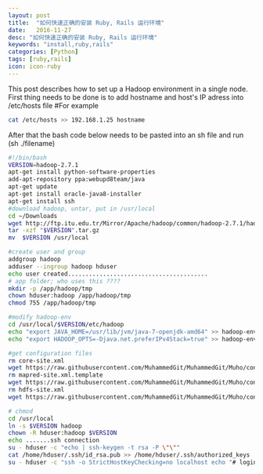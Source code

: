 ```yaml
---
layout: post
title:  "如何快速正确的安装 Ruby, Rails 运行环境"
date:   2016-11-27
desc: "如何快速正确的安装 Ruby, Rails 运行环境"
keywords: "install,ruby,rails"
categories: [Python]
tags: [ruby,rails]
icon: icon-ruby
---
```


This post describes how to set up a Hadoop environment in a single node.
First thing needs to be done is to add hostname and host's IP adress into /etc/hosts file
#For example 
``` bash
cat /etc/hosts >> 192.168.1.25 hostname
```
After that the bash code below needs to be pasted into an sh file and run (sh ./filename)
``` bash
#!/bin/bash
VERSION=hadoop-2.7.1
apt-get install python-software-properties
add-apt-repository ppa:webupd8team/java
apt-get update
apt-get install oracle-java8-installer
apt-get install ssh
#download hadoop, untar, put in /usr/local
cd ~/Downloads
wget http://ftp.itu.edu.tr/Mirror/Apache/hadoop/common/hadoop-2.7.1/hadoop-2.7.1.tar.gz
tar -xzf "$VERSION".tar.gz
mv  $VERSION /usr/local

#create user and group
addgroup hadoop
adduser --ingroup hadoop hduser
echo user created........................................
# app folder; who uses this ????
mkdir -p /app/hadoop/tmp
chown hduser:hadoop /app/hadoop/tmp
chmod 755 /app/hadoop/tmp

#modify hadoop-env
cd /usr/local/$VERSION/etc/hadoop
echo "export JAVA_HOME=/usr/lib/jvm/java-7-openjdk-amd64" >> hadoop-env.sh
echo "export HADOOP_OPTS=-Djava.net.preferIPv4Stack=true" >> hadoop-env.sh

#get configuration files
rm core-site.xml
wget https://raw.githubusercontent.com/MuhammedGit/MuhammedGit/Muho/conf/core-site.xml
rm mapred-site.xml.template
wget https://raw.githubusercontent.com/MuhammedGit/MuhammedGit/Muho/conf/mapred-site.xml.template
rm hdfs-site.xml
wget https://raw.githubusercontent.com/MuhammedGit/MuhammedGit/Muho/conf/hdfs-site.xml

# chmod
cd /usr/local
ln -s $VERSION hadoop
chown -R hduser:hadoop $VERSION
echo .......ssh connection 
su - hduser -c "echo | ssh-keygen -t rsa -P \"\""
cat /home/hduser/.ssh/id_rsa.pub >> /home/hduser/.ssh/authorized_keys
su - hduser -c "ssh -o StrictHostKeyChecking=no localhost echo "# login once, to add to known hosts
```
